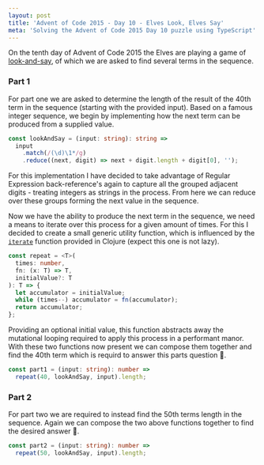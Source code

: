 ```yaml
---
layout: post
title: 'Advent of Code 2015 - Day 10 - Elves Look, Elves Say'
meta: 'Solving the Advent of Code 2015 Day 10 puzzle using TypeScript'
---
```


On the tenth day of Advent of Code 2015 the Elves are playing a game of [look-and-say](https://en.wikipedia.org/wiki/Look-and-say_sequence), of which we are asked to find several terms in the sequence.

<!--more-->

### Part 1

For part one we are asked to determine the length of the result of the 40th term in the sequence (starting with the provided input).
Based on a famous integer sequence, we begin by implementing how the next term can be produced from a supplied value.

```typescript
const lookAndSay = (input: string): string =>
  input
    .match(/(\d)\1*/g)
    .reduce((next, digit) => next + digit.length + digit[0], '');
```

For this implementation I have decided to take advantage of Regular Expression back-reference's again to capture all the grouped adjacent digits - treating integers as strings in the process.
From here we can reduce over these groups forming the next value in the sequence.

Now we have the ability to produce the next term in the sequence, we need a means to iterate over this process for a given amount of times.
For this I decided to create a small generic utility function, which is influenced by the [`iterate`](https://clojuredocs.org/clojure.core/iterate) function provided in Clojure (expect this one is not lazy).

```typescript
const repeat = <T>(
  times: number,
  fn: (x: T) => T,
  initialValue?: T
): T => {
  let accumulator = initialValue;
  while (times--) accumulator = fn(accumulator);
  return accumulator;
};
```

Providing an optional initial value, this function abstracts away the mutational looping required to apply this process in a performant manor.
With these two functions now present we can compose them together and find the 40th term which is requird to answer this parts question 🌟.

```typescript
const part1 = (input: string): number =>
  repeat(40, lookAndSay, input).length;
```

### Part 2

For part two we are required to instead find the 50th terms length in the sequence.
Again we can compose the two above functions together to find the desired answer 🌟.

```typescript
const part2 = (input: string): number =>
  repeat(50, lookAndSay, input).length;
```

